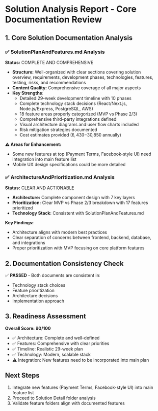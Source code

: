 # Solution Analysis Report - Core Documentation Review

## 1. Core Solution Documentation Analysis

### ✅ SolutionPlanAndFeatures.md Analysis
**Status:** COMPLETE AND COMPREHENSIVE
- **Structure:** Well-organized with clear sections covering solution overview, requirements, development phases, technologies, features, testing, risks, and recommendations
- **Content Quality:** Comprehensive coverage of all major aspects
- **Key Strengths:**
  - Detailed 29-week development timeline with 10 phases
  - Complete technology stack decisions (React/Next.js, Node.js/Express, PostgreSQL, AWS)
  - 18 feature areas properly categorized (MVP vs Phase 2/3)
  - Comprehensive third-party integrations defined
  - Visual architecture diagrams and user flow charts included
  - Risk mitigation strategies documented
  - Cost estimates provided ($6,430-$30,850 annually)

**⚠️ Areas for Enhancement:**
- Some new features at top (Payment Terms, Facebook-style UI) need integration into main feature list
- Mobile UX design specifications could be more detailed

### ✅ ArchitectureAndPrioritization.md Analysis
**Status:** CLEAR AND ACTIONABLE
- **Architecture:** Complete component design with 7 key layers
- **Prioritization:** Clear MVP vs Phase 2/3 breakdown with 17 features prioritized
- **Technology Stack:** Consistent with SolutionPlanAndFeatures.md

**Key Findings:**
- Architecture aligns with modern best practices
- Clear separation of concerns between frontend, backend, database, and integrations
- Proper prioritization with MVP focusing on core platform features

## 2. Documentation Consistency Check
✅ **PASSED** - Both documents are consistent in:
- Technology stack choices
- Feature prioritization
- Architecture decisions
- Implementation approach

## 3. Readiness Assessment
**Overall Score: 90/100**
- ✅ Architecture: Complete and well-defined
- ✅ Features: Comprehensive with clear priorities  
- ✅ Timeline: Realistic 29-week plan
- ✅ Technology: Modern, scalable stack
- ⚠️ Integration: New features need to be incorporated into main plan

## Next Steps
1. Integrate new features (Payment Terms, Facebook-style UI) into main feature list
2. Proceed to Solution Detail folder analysis
3. Validate feature folders align with documented features